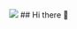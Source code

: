 <img src="https://capsule-render.vercel.app/api?type=waving&color=0ff&height=300&section=header&text=Welcome!!&fontSize=90&fontColor=ffffff&animation=fadeIn&fontAlignY=40&desc=This%20is%20Hwanseung%20github%20&descAlignY=70&descAlign=50&descSize=25&bgColor=000000" />
## Hi there 👋


<!--
**Hwanseung2222/Hwanseung2222** is a ✨ _special_ ✨ repository because its `README.md` (this file) appears on your GitHub profile.

Here are some ideas to get you started:

- 🔭 I’m currently working on ...
- 🌱 I’m currently learning ...
- 👯 I’m looking to collaborate on ...
- 🤔 I’m looking for help with ...
- 💬 Ask me about ...
- 📫 How to reach me: ...
- 😄 Pronouns: ...
- ⚡ Fun fact: ...
-->
